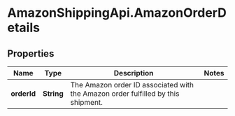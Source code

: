 # AmazonShippingApi.AmazonOrderDetails

## Properties

Name | Type | Description | Notes
------------ | ------------- | ------------- | -------------
**orderId** | **String** | The Amazon order ID associated with the Amazon order fulfilled by this shipment. | 


